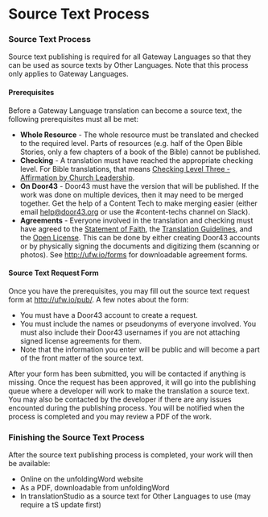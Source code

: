 # Source Text Process #

### Source Text Process

Source text publishing is required for all Gateway Languages so that they can be used as source texts by Other Languages.  Note that this process only applies to Gateway Languages.

#### Prerequisites

Before a Gateway Language translation can become a source text, the following prerequisites must all be met:

* **Whole Resource** - The whole resource must be translated and checked to the required level.  Parts of resources (e.g. half of the Open Bible Stories, only a few chapters of a book of the Bible) cannot be published.
* **Checking** - A translation must have reached the appropriate checking level.  For Bible translations, that means [Checking Level Three - Affirmation by Church Leadership](../../checking/level3/01.md).
* **On Door43** - Door43 must have the version that will be published.  If the work was done on multiple devices, then it may need to be merged together.  Get the help of a Content Tech to make merging easier (either email <help@door43.org> or use the #content-techs channel on Slack).
* **Agreements** - Everyone involved in the translation and checking must have agreed to the [Statement of Faith](../../intro/statement-of-faith/01.md), the [Translation Guidelines](../../intro/translation-guidelines/01.md), and the [Open License](../../intro/open-license/01.md). This can be done by either creating Door43 accounts or by physically signing the documents and digitizing them (scanning or photos).  See http://ufw.io/forms for downloadable agreement forms.


#### Source Text Request Form

Once you have the prerequisites, you may fill out the source text request form at http://ufw.io/pub/.  A few notes about the form:

* You must have a Door43 account to create a request.
* You must include the names or pseudonyms of everyone involved.  You must also include their Door43 usernames if you are not attaching signed license agreements for them.
* Note that the information you enter will be public and will become a part of the front matter of the source text.

After your form has been submitted, you will be contacted if anything is missing.  Once the request has been approved, it will go into the publishing queue where a developer will work to make the translation a source text.  You may also be contacted by the developer if there are any issues encounted during the publishing process.  You will be notified when the process is completed and you may review a PDF of the work.

### Finishing the Source Text Process

After the source text publishing process is completed, your work will then be available:

* Online on the unfoldingWord website
* As a PDF, downloadable from unfoldingWord
* In translationStudio as a source text for Other Languages to use (may require a tS update first)

